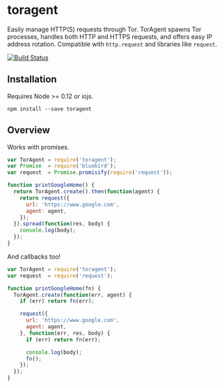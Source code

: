 # toragent

Easily manage HTTP(S) requests through Tor. TorAgent spawns Tor processes,
handles both HTTP and HTTPS requests, and offers easy IP address rotation.
Compatible with `http.request` and libraries like `request`.

[![Build Status](https://travis-ci.org/danielstjules/toragent.svg?branch=master)](https://travis-ci.org/danielstjules/toragent)

## Installation

Requires Node >= 0.12 or iojs.

```
npm install --save toragent
```

## Overview

Works with promises.

``` javascript
var TorAgent = require('toragent');
var Promise  = require('bluebird');
var request  = Promise.promisify(require('request'));

function printGoogleHome() {
  return TorAgent.create().then(function(agent) {
    return request({
      url: 'https://www.google.com',
      agent: agent,
    });
  }).spread(function(res, body) {
    console.log(body);
  });
}
```

And callbacks too!

``` javascript
var TorAgent = require('toragent');
var request  = require('request');

function printGoogleHome(fn) {
  TorAgent.create(function(err, agent) {
    if (err) return fn(err);

    request({
      url: 'https://www.google.com',
      agent: agent,
    }, function(err, res, body) {
      if (err) return fn(err);

      console.log(body);
      fn();
    });
  });
}
```
